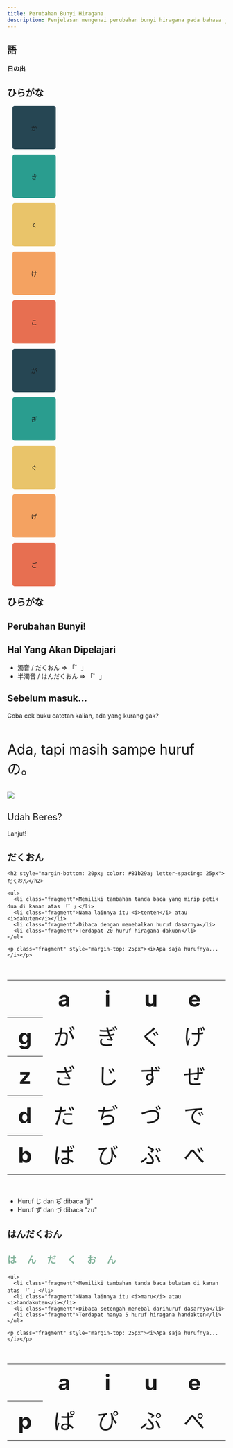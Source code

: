 ```yaml
---
title: Perubahan Bunyi Hiragana
description: Penjelasan mengenai perubahan bunyi hiragana pada bahasa jepang
---
```


<section>
  <h1>語</h1>

  <h4>日の出</h4>
</section>

<section data-auto-animate data-auto-animate-easing="cubic-bezier(0.770, 0.000, 0.175, 1.000)">
  <h2>ひらがな</h2>

  <div class="r-hstack justify-center">
    <div data-id="box1" style="background: #264653; width: 100px; height: 100px; margin: 12px; border-radius: 5px; display: flex; align-items: center; justify-content: center;">か</div>
    <div data-id="box2" style="background: #2a9d8f; width: 100px; height: 100px; margin: 12px; border-radius: 5px; display: flex; align-items: center; justify-content: center;">き</div>
    <div data-id="box3" style="background: #e9c46a; width: 100px; height: 100px; margin: 12px; border-radius: 5px; display: flex; align-items: center; justify-content: center;">く</div>
    <div data-id="box3" style="background: #f4a261; width: 100px; height: 100px; margin: 12px; border-radius: 5px; display: flex; align-items: center; justify-content: center;">け</div>
    <div data-id="box3" style="background: #e76f51; width: 100px; height: 100px; margin: 12px; border-radius: 5px; display: flex; align-items: center; justify-content: center;">こ</div>
  </div>
</section>

<section data-auto-animate data-auto-animate-easing="cubic-bezier(0.770, 0.000, 0.175, 1.000)">
  <div class="r-hstack justify-center">
    <div data-id="box1" data-auto-animate-delay="0"  style="background: #264653; width: 100px; height: 100px; margin: 12px; border-radius: 5px; display: flex; align-items: center; justify-content: center;">が</div>
    <div data-id="box2" data-auto-animate-delay="0.1" style="background: #2a9d8f; width: 100px; height: 100px; margin: 12px; border-radius: 5px; display: flex; align-items: center; justify-content: center;">ぎ</div>
    <div data-id="box3" data-auto-animate-delay="0.2" style="background: #e9c46a; width: 100px; height: 100px; margin: 12px; border-radius: 5px; display: flex; align-items: center; justify-content: center;">ぐ</div>
    <div data-id="box3" data-auto-animate-delay="0.3" style="background: #f4a261; width: 100px; height: 100px; margin: 12px; border-radius: 5px; display: flex; align-items: center; justify-content: center;">げ</div>
    <div data-id="box3" data-auto-animate-delay="0.4" style="background: #e76f51; width: 100px; height: 100px; margin: 12px; border-radius: 5px; display: flex; align-items: center; justify-content: center;">ご</div>
  </div>

  <h2 style="margin-top: 20px">ひらがな</h2>
</section>

<section data-transition="concave" data-transition-speed="slow">
  <h1 style="text-transform: none">Perubahan Bunyi!</h1>
</section>

<section>
  <h2 style="text-transform: none">Hal Yang Akan Dipelajari</h2>
  
  <ul>
    <li class="fragment">濁音 / だくおん   =>   「゛」</li>
    <li class="fragment">半濁音 / はんだくおん   =>   「゜」</li>
  </ul>
</section>

<section data-transition="fade">
  <h2 style="text-transform: none">Sebelum masuk...</h2>

  <h4 style="text-transform: none; font-weight: normal;">Coba cek buku catetan kalian, ada yang kurang gak?</h4>

  <p class="fragment" style="margin-top: 50px; font-size: 32px;">Ada, tapi masih sampe huruf の。</p>

</section>

<section data-transition="none"></section>

<section data-transition="fade">
  <image src="/static/materi/bahasa/20230126-perubahan-bunyi/Hiragana.png" />
</section>

<section>
  <h1 style="text-transform: none; font-weight: normal;">Udah Beres?</h1>

  <p class="fragment up">Lanjut!</p>
</section>

<section data-auto-animate data-auto-animate-easing="cubic-bezier(0.770, 0.000, 0.175, 1.000)">
    <h2>だくおん</h2>
</section>

<section data-auto-animate data-auto-animate-easing="cubic-bezier(0.770, 0.000, 0.175, 1.000)">
    
    <h2 style="margin-bottom: 20px; color: #81b29a; letter-spacing: 25px">だくおん</h2>

    <ul>
      <li class="fragment">Memiliki tambahan tanda baca yang mirip petik dua di kanan atas 「゛」</li>
      <li class="fragment">Nama lainnya itu <i>tenten</i> atau <i>dakuten</i></li>
      <li class="fragment">Dibaca dengan menebalkan huruf dasarnya</li>
      <li class="fragment">Terdapat 20 huruf hiragana dakuon</li>
    </ul>

    <p class="fragment" style="margin-top: 25px"><i>Apa saja hurufnya...</i></p>

</section>

<section data-transition="fade">

  <table style="font-size: 50px">
  <tr>
    <th> </th>
    <th>a</th>
    <th>i</th>
    <th>u</th>
    <th>e</th>
    <th>o</th>
  </tr>
  <tr>
    <th>g</th>
    <td>が</td>
    <td>ぎ</td>
    <td>ぐ</td>
    <td>げ</td>
    <td>ご</td>
  </tr>
  <tr>
    <th>z</th>
    <td>ざ</td>
    <td>じ</td>
    <td>ず</td>
    <td>ぜ</td>
    <td>ぞ</td>
  </tr>
  <tr>
    <th>d</th>
    <td>だ</td>
    <td>ぢ</td>
    <td>づ</td>
    <td>で</td>
    <td>ど</td>
  </tr>
  <tr>
    <th>b</th>
    <td>ば</td>
    <td>び</td>
    <td>ぶ</td>
    <td>べ</td>
    <td>ぼ</td>
  </tr>
</table>

<ul style="margin-top: 25px">
  <li>Huruf じ dan ぢ dibaca "ji"</li>
  <li>Huruf ず dan づ dibaca "zu"</li>
</ul>

</section>

<section data-transition="none"></section>

<section data-auto-animate data-auto-animate-easing="cubic-bezier(0.770, 0.000, 0.175, 1.000)">
    <h2>はんだくおん</h2>
</section>

<section data-auto-animate data-auto-animate-easing="cubic-bezier(0.770, 0.000, 0.175, 1.000)">
    <h2 style="margin-bottom: 20px; color: #81b29a; letter-spacing: 25px">はんだくおん</h2>

    <ul>
      <li class="fragment">Memiliki tambahan tanda baca bulatan di kanan atas 「゜」</li>
      <li class="fragment">Nama lainnya itu <i>maru</i> atau <i>handakuten</i></li>
      <li class="fragment">Dibaca setengah menebal darihuruf dasarnya</li>
      <li class="fragment">Terdapat hanya 5 huruf hiragana handakten</li>
    </ul>

    <p class="fragment" style="margin-top: 25px"><i>Apa saja hurufnya...</i></p>

</section>

<section data-transition="fade">

  <table style="font-size: 50px">
    <tr>
    <th> </th>
    <th>a</th>
    <th>i</th>
    <th>u</th>
    <th>e</th>
    <th>o</th>
  </tr>
  <tr>
    <th>p</th>
    <td>ぱ</td>
    <td>ぴ</td>
    <td>ぷ</td>
    <td>ぺ</td>
    <td>ぽ</td>
  </tr>
  </table>

</section>
